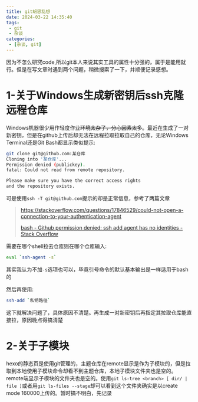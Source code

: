 ```yaml
---
title: git胡思乱想
date: 2024-03-22 14:35:40
tags:
 - git
 - 杂谈
categories:
 - [杂谈, git]
---
```


因为不怎么研究code,所以git本人来说其实工具的属性十分强的，属于是能用就行。但是在写文章时遇到两个问题，稍微搜索了一下，并顺便记录感想。

# 1-关于Windows生成新密钥后ssh克隆远程仓库

Windows机器很少用作轻度作业<del>环境太杂了，分心因素太多</del>。最近在生成了一对新密钥，但是在github上传后却无法在远程拉取拉取自己的仓库，无论Windows Terminal还是Git Bash都显示类似提示:

```bash
git clone git@github.com:某仓库
Cloning into '某仓库'...
Permission denied (publickey).
fatal: Could not read from remote repository.

Please make sure you have the correct access rights
and the repository exists.
```

可是使用`ssh -T git@github.com`提示的却是正常信息，参考了两篇文章

> https://stackoverflow.com/questions/17846529/could-not-open-a-connection-to-your-authentication-agent
> 
> 
> 
> 
> [bash - Github permission denied: ssh add agent has no identities - Stack Overflow](https://stackoverflow.com/questions/26505980/github-permission-denied-ssh-add-agent-has-no-identities)

需要在哪个shell拉去仓库则在哪个仓库输入:

```bash
eval `ssh-agent -s`
```

其实我认为不加`-s`选项也可以，毕竟引号命令的默认基本输出是一样适用于bash的

然后再使用:

```bash
ssh-add `私钥路径`
```

这下就解决问题了，具体原因不清楚。再生成一对新密钥后再指定其拉取仓库能直接拉，原因晚点得搞清楚

# 2-关于子模块

hexo的静态页是使用git管理的，主题仓库在remote显示是作为子模块的，但是拉取到本地使用子模块命令却看不到主题仓库，本地子模块文件夹也是空的。remote端显示子模块的文件夹也是空的。使用`git ls-tree <branch> [ dir/ | file ]`或者用`git ls-files --stage`却可以看到这个文件夹确实是以create mode 160000上传的。暂时搞不明白，先记录
